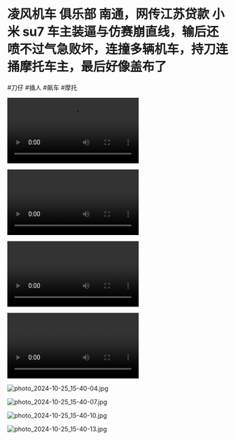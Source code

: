 # 凌风机车 俱乐部 南通，网传江苏贷款 小米 su7 车主装逼与仿赛崩直线，输后还喷不过气急败坏，连撞多辆机车，持刀连捅摩托车主，最后好像盖布了

#刀仔 #捅人 #飙车 #摩托

<video src="https://im.wegal.eu.org/file/1729842134768_IMG_1736.MP4" controls></video>

<video src="https://im.wegal.eu.org/file/1729842141556_IMG_1737.MP4" controls></video>

<video src="https://im.wegal.eu.org/file/1729842126709_IMG_1738.MP4" controls></video>

<video src="https://im.wegal.eu.org/file/1729842125851_IMG_1739.MP4" controls></video>

![photo_2024-10-25_15-40-04.jpg](https://im.wegal.eu.org/file/1729842122980_photo_2024-10-25_15-40-04.jpg)

![photo_2024-10-25_15-40-07.jpg](https://im.wegal.eu.org/file/1729842128700_photo_2024-10-25_15-40-07.jpg)

![photo_2024-10-25_15-40-10.jpg](https://im.wegal.eu.org/file/1729842122255_photo_2024-10-25_15-40-10.jpg)

![photo_2024-10-25_15-40-13.jpg](https://im.wegal.eu.org/file/1729842127508_photo_2024-10-25_15-40-13.jpg)